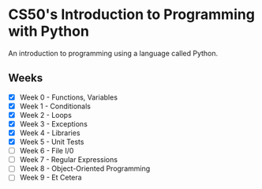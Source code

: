 # CS50's Introduction to Programming with Python

An introduction to programming using a language called Python. 

## Weeks
- [x] Week 0 - Functions, Variables
- [x] Week 1 - Conditionals
- [x] Week 2 - Loops
- [x] Week 3 - Exceptions
- [x] Week 4 - Libraries
- [x] Week 5 - Unit Tests
- [ ] Week 6 - File I/0
- [ ] Week 7 - Regular Expressions
- [ ] Week 8 - Object-Oriented Programming
- [ ] Week 9 - Et Cetera